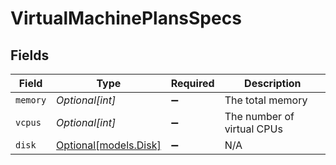 # VirtualMachinePlansSpecs


## Fields

| Field                                      | Type                                       | Required                                   | Description                                |
| ------------------------------------------ | ------------------------------------------ | ------------------------------------------ | ------------------------------------------ |
| `memory`                                   | *Optional[int]*                            | :heavy_minus_sign:                         | The total memory                           |
| `vcpus`                                    | *Optional[int]*                            | :heavy_minus_sign:                         | The number of virtual CPUs                 |
| `disk`                                     | [Optional[models.Disk]](../models/disk.md) | :heavy_minus_sign:                         | N/A                                        |